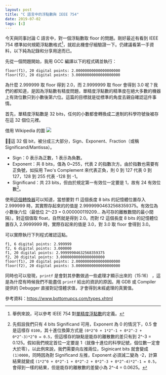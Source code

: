 ```yaml
---
layout: post
title: "C 語言中的浮點數與 IEEE 754"
date: 2019-07-02
tags: [c]
---
```


今天與同事討論 C 語言中，對一個浮點數取 floor 的問題。剛好最近有看到 IEEE 754 標準如何規範浮點數格式[^1]，就趁此機會仔細驗證一下。仍建議看第一手資料，以下純為記錄和分享用途而已。

先從一個問題開始，我用 GCC 編譯以下的程式碼並執行：

<script src="https://gist.github.com/hfyeh/3ab390a5dfbca920a675b75134900e93.js"></script>

``` shell
floor(f1), 20 digital points: 2.00000000000000000000
floor(f2), 20 digital points: 3.00000000000000000000
```

為什麼 2.999999 取 floor 得到 2.0，而 2.9999999 取 floor 會得到 3.0 呢？我們的都知道，是因為浮點數有精度問題，單精度浮點數的精準度在絕大多數的機器上有效位數只到小數後第六位。這篇的目標就是從標準的角度去親自確認這件事情。

<!--more-->

首先，單精度浮點數是 32 bits，任何的小數都會轉換成二進制的科學符號後被存在這 32 個位元裡。

借用 Wikipedia 的圖
<img src="https://upload.wikimedia.org/wikipedia/commons/thumb/d/d2/Float_example.svg/1180px-Float_example.svg.png" style="background-color:#fff" />

這 32 個 bit，被分成三大部分，Sign、Exponent、Fraction（或稱 Significand/Mantissa）。

- Sign：0 表示為正數，1 表示為負數。
- Exponent：共 8 bits，值為 0~255，代表 2 的指數次方。由於指數也需要有正負號，如採用 Two's Complement 來代表正負，則 0 到 127 代表 0 到 127，128 到 255 代表 -128 到 -1。
- Significand：共 23 bits，但由於規定第一有效位一定要是 1，故有 24 有效位數[^2]。

使用[這個轉換器](https://www.h-schmidt.net/FloatConverter/IEEE754.html)可以知道，當想要對 f1 這個長度 8 bits 的記憶體位置存入 2.999999 時，其實際存起來的的值是 2.99999904632568359375。有效位為小數後六位（最低位 2^-23 = 0.000000119209... 為可存的離散數間的最小間隔）。對這個值取 float，自然就是得到 2.0。而對 f2 這個長度 8 bits 的記憶體位置存入 2.9999999 時，實際存起來的值是 3.0，對 3.0 取 floor 會得到 3.0。

可以實際執行下列程式確認這點。

<script src="https://gist.github.com/hfyeh/9120ca3a6189e1fdd8f169186fa27690.js"></script>

``` shell
f1, 6 digital points: 2.999999
f2, 6 digital points: 3.000000
f1, 20 digital points: 2.99999904632568359375
f2, 20 digital points: 3.00000000000000000000
floor(f1), 20 digital points: 2.00000000000000000000
floor(f2), 20 digital points: 3.00000000000000000000
```

同時也可以發現，`printf` 是會對其參數做過一些處理才顯示出來的（15:16）
，這是為什麼有時候我們不能盡信 `printf` 給出的資訊的原因。用 GDB 或 Compiler 提供的 Debugger 直接對記憶體求值，才會得到未經處理的真實值。

參考資料：https://www.bottomupcs.com/types.xhtml

[^1]: 舉例來說，可以參考 IEEE 754 對[單精度浮點數](https://zh.wikipedia.org/wiki/%E5%96%AE%E7%B2%BE%E5%BA%A6%E6%B5%AE%E9%BB%9E%E6%95%B8)的定義。
[^2]: 先假設我們只有 4 bits Significand 可用，Exponent 為 0 的情況下，0.5 會是這樣存 `0100`，其十進位換算方式是 `(0*2^0 + 1*2^-1 + 0*2^-2 + 0*2^-3)*2^0 = 0.5`，但這樣存的缺點是能存的離散數的差只有到 2^-3 = 0.125。假如我們規定首位一定要是 1（就像十進位的科學記號，個位數一定會大於零），以此例來說，我們需要向左推兩位，Siginicant bits 就會變成 `(1)0000`，同時因為對 Significand 左推，Exponent 必須減二變為 -2，計算結果就變成 `(1*2^0 + 0*2^-1 + 0*2^-2 + 0*2^-3 + 0*2^-4)*2^-1 = 0.5`，會得到一樣的結果，但是能存的離散數的差變小為 2^-4 = 0.0625。
